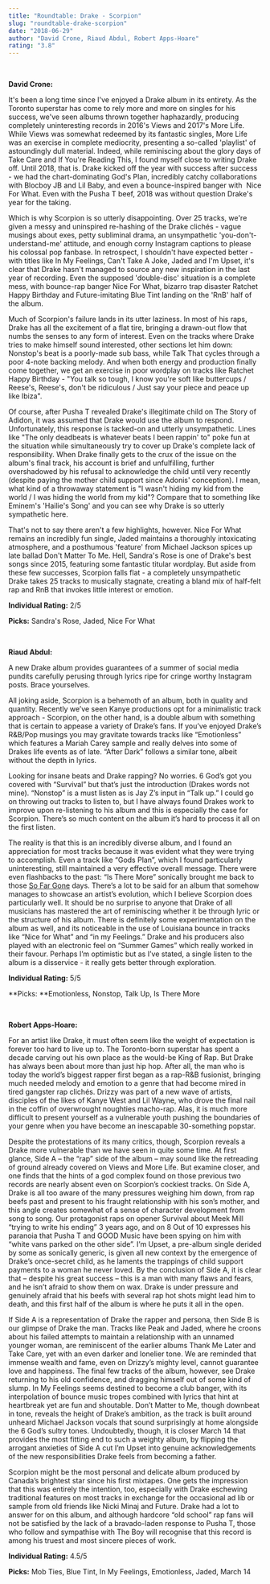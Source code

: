 ```yaml
---
title: "Roundtable: Drake - Scorpion"
slug: "roundtable-drake-scorpion"
date: "2018-06-29"
author: "David Crone, Riaud Abdul, Robert Apps-Hoare"
rating: "3.8"
---
```


 

**David Crone:**

It's been a long time since I've enjoyed a Drake album in its entirety. As the Toronto superstar has come to rely more and more on singles for his success, we've seen albums thrown together haphazardly, producing completely uninteresting records in 2016's Views and 2017's More Life. While Views was somewhat redeemed by its fantastic singles, More Life was an exercise in complete mediocrity, presenting a so-called 'playlist' of astoundingly dull material. Indeed, while reminiscing about the glory days of Take Care and If You're Reading This, I found myself close to writing Drake off. Until 2018, that is. Drake kicked off the year with success after success - we had the chart-dominating God's Plan, incredibly catchy collaborations with Blocboy JB and Lil Baby, and even a bounce-inspired banger with  Nice For What. Even with the Pusha T beef, 2018 was without question Drake's year for the taking.

Which is why Scorpion is so utterly disappointing. Over 25 tracks, we're given a messy and uninspired re-hashing of the Drake clichés - vague musings about exes, petty subliminal drama, an unsympathetic 'you-don't-understand-me' attitude, and enough corny Instagram captions to please his colossal pop fanbase. In retrospect, I shouldn't have expected better - with titles like In My Feelings, Can't Take A Joke, Jaded and I'm Upset, it's clear that Drake hasn't managed to source any new inspiration in the last year of recording. Even the supposed 'double-disc' situation is a complete mess, with bounce-rap banger Nice For What, bizarro trap disaster Ratchet Happy Birthday and Future-imitating Blue Tint landing on the 'RnB' half of the album.

Much of Scorpion's failure lands in its utter laziness. In most of his raps, Drake has all the excitement of a flat tire, bringing a drawn-out flow that numbs the senses to any form of interest. Even on the tracks where Drake tries to make himself sound interested, other sections let him down: Nonstop's beat is a poorly-made sub bass, while Talk That cycles through a poor 4-note backing melody. And when both energy and production finally come together, we get an exercise in poor wordplay on tracks like Ratchet Happy Birthday - "You talk so tough, I know you're soft like buttercups / Reese's, Reese's, don't be ridiculous / Just say your piece and peace up like Ibiza".

Of course, after Pusha T revealed Drake's illegitimate child on The Story of Adidon, it was assumed that Drake would use the album to respond. Unfortunately, this response is tacked-on and utterly unsympathetic. Lines like "The only deadbeats is whatever beats I been rappin' to" poke fun at the situation while simultaneously try to cover up Drake's complete lack of responsibility. When Drake finally gets to the crux of the issue on the album's final track, his account is brief and unfulfilling, further overshadowed by his refusal to acknowledge the child until very recently (despite paying the mother child support since Adonis' conception). I mean, what kind of a throwaway statement is "I wasn't hiding my kid from the world / I was hiding the world from my kid"? Compare that to something like Eminem's 'Hailie's Song' and you can see why Drake is so utterly sympathetic here.

That's not to say there aren't a few highlights, however. Nice For What remains an incredibly fun single, Jaded maintains a thoroughly intoxicating atmosphere, and a posthumous 'feature' from Michael Jackson spices up late ballad Don't Matter To Me. Hell, Sandra's Rose is one of Drake's best songs since 2015, featuring some fantastic titular wordplay. But aside from these few successes, Scorpion falls flat - a completely unsympathetic Drake takes 25 tracks to musically stagnate, creating a bland mix of half-felt rap and RnB that invokes little interest or emotion.

**Individual Rating:** 2/5

**Picks:** Sandra's Rose, Jaded, Nice For What

 

**Riaud Abdul:**

A new Drake album provides guarantees of a summer of social media pundits carefully perusing through lyrics ripe for cringe worthy Instagram posts. Brace yourselves.

All joking aside, Scorpion is a behemoth of an album, both in quality and quantity. Recently we’ve seen Kanye productions opt for a minimalistic track approach - Scorpion, on the other hand, is a double album with something that is certain to appease a variety of Drake’s fans. If you’ve enjoyed Drake’s R&B/Pop musings you may gravitate towards tracks like “Emotionless” which features a Mariah Carey sample and really delves into some of Drakes life events as of late. “After Dark” follows a similar tone, albeit without the depth in lyrics.

Looking for insane beats and Drake rapping? No worries. 6 God’s got you covered with “Survival” but that’s just the introduction (Drakes words not mine). “Nonstop” is a must listen as is Jay Z’s input in “Talk up.” I could go on throwing out tracks to listen to, but I have always found Drakes work to improve upon re-listening to his album and this is especially the case for Scorpion. There’s so much content on the album it’s hard to process it all on the first listen.

The reality is that this is an incredibly diverse album, and I found an appreciation for most tracks because it was evident what they were trying to accomplish. Even a track like “Gods Plan”, which I found particularly uninteresting, still maintained a very effective overall message. There were even flashbacks to the past: “Is There More” sonically brought me back to those [So Far Gone](https://en.wikipedia.org/wiki/So_Far_Gone_(mixtape)) days. There’s a lot to be said for an album that somehow manages to showcase an artist’s evolution, which I believe Scorpion does particularly well. It should be no surprise to anyone that Drake of all musicians has mastered the art of reminiscing whether it be through lyric or the structure of his album. There is definitely some experimentation on the album as well, and its noticeable in the use of Louisiana bounce in tracks like “Nice for What” and “in my Feelings.” Drake and his producers also played with an electronic feel on “Summer Games” which really worked in their favour. Perhaps I’m optimistic but as I’ve stated, a single listen to the album is a disservice - it really gets better through exploration.

**Individual Rating:** 5/5

**Picks: **Emotionless, Nonstop, Talk Up, Is There More

 

**Robert Apps-Hoare:**

For an artist like Drake, it must often seem like the weight of expectation is forever too hard to live up to. The Toronto-born superstar has spent a decade carving out his own place as the would-be King of Rap. But Drake has always been about more than just hip hop. After all, the man who is today the world’s biggest rapper first began as a rap-R&B fusionist, bringing much needed melody and emotion to a genre that had become mired in tired gangster rap clichés. Drizzy was part of a new wave of artists, disciples of the likes of Kanye West and Lil Wayne, who drove the final nail in the coffin of overwrought noughties macho-rap. Alas, it is much more difficult to present yourself as a vulnerable youth pushing the boundaries of your genre when you have become an inescapable 30-something popstar.

Despite the protestations of its many critics, though, Scorpion reveals a Drake more vulnerable than we have seen in quite some time. At first glance, Side A – the “rap” side of the album – may sound like the retreading of ground already covered on Views and More Life. But examine closer, and one finds that the hints of a god complex found on those previous two records are nearly absent even on Scorpion’s cockiest tracks. On Side A, Drake is all too aware of the many pressures weighing him down, from rap beefs past and present to his fraught relationship with his son’s mother, and this angle creates somewhat of a sense of character development from song to song. Our protagonist raps on opener Survival about Meek Mill “trying to write his ending” 3 years ago, and on 8 Out of 10 expresses his paranoia that Pusha T and GOOD Music have been spying on him with “white vans parked on the other side”. I’m Upset, a pre-album single derided by some as sonically generic, is given all new context by the emergence of Drake’s once-secret child, as he laments the trappings of child support payments to a woman he never loved. By the conclusion of Side A, it is clear that – despite his great success – this is a man with many flaws and fears, and he isn’t afraid to show them on wax. Drake is under pressure and genuinely afraid that his beefs with several rap hot shots might lead him to death, and this first half of the album is where he puts it all in the open.

If Side A is a representation of Drake the rapper and persona, then Side B is our glimpse of Drake the man. Tracks like Peak and Jaded, where he croons about his failed attempts to maintain a relationship with an unnamed younger woman, are reminiscent of the earlier albums Thank Me Later and Take Care, yet with an even darker and lonelier tone. We are reminded that immense wealth and fame, even on Drizzy’s mighty level, cannot guarantee love and happiness. The final few tracks of the album, however, see Drake returning to his old confidence, and dragging himself out of some kind of slump. In My Feelings seems destined to become a club banger, with its interpolation of bounce music tropes combined with lyrics that hint at heartbreak yet are fun and shoutable. Don’t Matter to Me, though downbeat in tone, reveals the height of Drake’s ambition, as the track is built around unheard Michael Jackson vocals that sound surprisingly at home alongside the 6 God’s sultry tones. Undoubtedly, though, it is closer March 14 that provides the most fitting end to such a weighty album, by flipping the arrogant anxieties of Side A cut I’m Upset into genuine acknowledgements of the new responsibilities Drake feels from becoming a father.

Scorpion might be the most personal and delicate album produced by Canada’s brightest star since his first mixtapes. One gets the impression that this was entirely the intention, too, especially with Drake eschewing traditional features on most tracks in exchange for the occasional ad lib or sample from old friends like Nicki Minaj and Future. Drake had a lot to answer for on this album, and although hardcore “old school” rap fans will not be satisfied by the lack of a bravado-laden response to Pusha T, those who follow and sympathise with The Boy will recognise that this record is among his truest and most sincere pieces of work.

**Individual Rating:** 4.5/5

**Picks:** Mob Ties, Blue Tint, In My Feelings, Emotionless, Jaded, March 14

